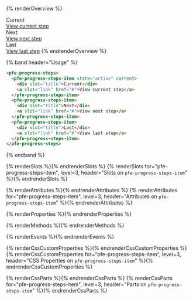 {% renderOverview %}
  <pfe-progress-steps>
    <pfe-progress-steps-item state="active" current>
      <div slot="title">Current</div>
      <a slot="link" href="#">View current step</a>
    </pfe-progress-steps-item>
    <pfe-progress-steps-item>
      <div slot="title">Next</div>
      <a slot="link" href="#">View next step</a>
    </pfe-progress-steps-item>
    <pfe-progress-steps-item>
      <div slot="title">Last</div>
      <a slot="link" href="#">View last step</a>
    </pfe-progress-steps-item>
  </pfe-progress-steps>
{% endrenderOverview %}

{% band header="Usage" %}
  ```html
  <pfe-progress-steps>
    <pfe-progress-steps-item state="active" current>
      <div slot="title">Current</div>
      <a slot="link" href="#">View current step</a>
    </pfe-progress-steps-item>
    <pfe-progress-steps-item>
      <div slot="title">Next</div>
      <a slot="link" href="#">View next step</a>
    </pfe-progress-steps-item>
    <pfe-progress-steps-item>
      <div slot="title">Last</div>
      <a slot="link" href="#">View last step</a>
    </pfe-progress-steps-item>
  </pfe-progress-steps>
  ```
{% endband %}

{% renderSlots %}{% endrenderSlots %}
{% renderSlots for="pfe-progress-steps-item", level=3, header="Slots on `pfe-progress-steps-item`" %}{% endrenderSlots %}

{% renderAttributes %}{% endrenderAttributes %}
{% renderAttributes for="pfe-progress-steps-item", level=3, header="Attributes on `pfe-progress-steps-item`" %}{% endrenderAttributes %}

{% renderProperties %}{% endrenderProperties %}

{% renderMethods %}{% endrenderMethods %}

{% renderEvents %}{% endrenderEvents %}

{% renderCssCustomProperties %}{% endrenderCssCustomProperties %}
{% renderCssCustomProperties for="pfe-progress-steps-item", level=3, header="CSS Properties on `pfe-progress-steps-item`" %}{% endrenderCssCustomProperties %}

{% renderCssParts %}{% endrenderCssParts %}
{% renderCssParts for="pfe-progress-steps-item", level=3, header="Parts on `pfe-progress-steps-item`" %}{% endrenderCssParts %}
